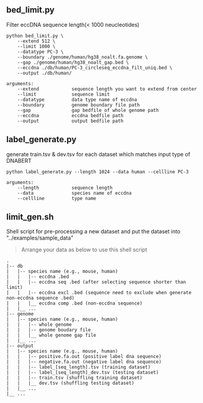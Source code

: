 ## bed_limit.py
Filter eccDNA sequence length(< 1000 neucleotides)

```
python bed_limit.py \
    --extend 512 \
    --limit 1000 \
    --datatype PC-3 \
    --boundary ./genome/human/hg38_noalt.fa.genome \
    --gap ./genome/human/hg38_noalt_gap.bed \
    --eccdna ./db/human/PC-3_circleseq_eccdna_filt_uniq.bed \
    --output ./db/human/

arguments:
    --extend            sequence length you want to extend from center
    --limit             sequence limit
    --datatype          data type name of eccdna
    --boundary          genome boundary file path
    --gap               gap bedfile of whole genome path
    --eccdna            eccdna bedfile path
    --output            output bedfile path
```

## label_generate.py
generate train.tsv & dev.tsv for each dataset which matches input type of DNABERT

```
python label_generate.py --length 1024 --data human --cellline PC-3

arguments:
    --length            sequence length
    --data              species name of eccdna
    --cellline          type name
```

## limit_gen.sh
Shell script for pre-processing a new dataset and put the dataset into "../examples/sample_data"
> Arrange your data as below to use this shell script

    .
    |-- db
    |   |-- species name (e.g., mouse, human)
    |   |   |-- eccdna .bed
    |   |   |-- eccdna seq .bed (after selecting sequence shorter than limit)
    |   |   |-- eccdna excl .bed (sequence need to exclude when generate non-eccdna sequence .bed)
    |   |   |__ eccdna comp .bed (non-eccdna sequence)
    |   |__ ...
    |-- genome
    |   |-- species name (e.g., mouse, human)
    |   |   |-- whole genome
    |   |   |-- genome boudary file
    |   |   |__ whole genome gap file
    |   |__ ...
    |-- output
    |   |-- species name (e.g., mouse, human)
    |   |   |-- positive.fa.out (positive label dna sequence)
    |   |   |-- negative.fa.out (negative label dna sequence)
    |   |   |-- label_[seq_length].tsv (training dataset)
    |   |   |-- label_[seq_length]_dev.tsv (testing dataset)
    |   |   |-- train.tsv (shuffling training dataset)
    |   |   |__ dev.tsv (shuffling testing dataset)
    |   |__ ...
    |__ ...
